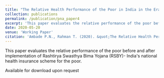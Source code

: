 ```yaml
---
title: "The Relative Health Performance of the Poor in India in the Era of Rashtriya Swasthya Bima Yojana (RSBY): A difference-in-differences analysis"
collection: publications
permalink: /publication/pna_paper4
excerpt: 'This paper evaluates the relative performance of the poor before and after implementation of Rashtirya Swasthya Bima Yojana (RSBY)- India's national health insurance scheme for the poor.'
date: 2020-05-20
venue: 'Working Paper'
citation: 'Ambade P.N., Rahman T. (2020). &quot;The Relative Health Performance of the Poor in India in the Era of Rashtriya Swasthya Bima Yojana (RSBY): A difference-in-differences analysis&quot; <i>Working Paper</i>.'
---
```

This paper evaluates the relative performance of the poor before and after implementation of Rashtirya Swasthya Bima Yojana (RSBY)- India's national health insurance scheme for the poor.

Available for download upon request
